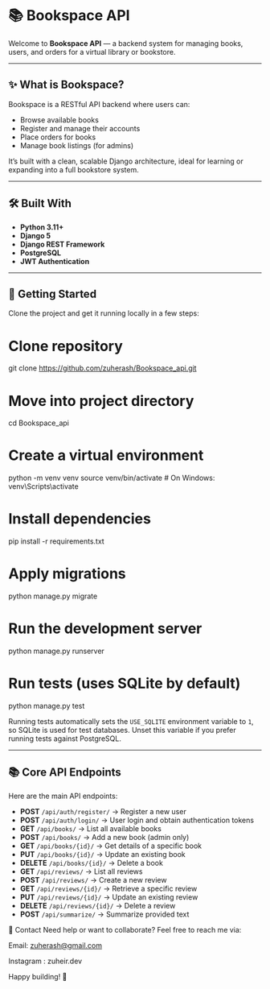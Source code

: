 # 📚 Bookspace API

Welcome to **Bookspace API** — a backend system for managing books, users, and orders for a virtual library or bookstore.

---

## ✨ What is Bookspace?

Bookspace is a RESTful API backend where users can:
- Browse available books
- Register and manage their accounts
- Place orders for books
- Manage book listings (for admins)

It’s built with a clean, scalable Django architecture, ideal for learning or expanding into a full bookstore system.

---

## 🛠 Built With

- **Python 3.11+**
- **Django 5**
- **Django REST Framework**
- **PostgreSQL** 
- **JWT Authentication** 

---

## 🚀 Getting Started

Clone the project and get it running locally in a few steps:

# Clone repository
git clone https://github.com/zuherash/Bookspace_api.git

# Move into project directory
cd Bookspace_api

# Create a virtual environment
python -m venv venv
source venv/bin/activate  # On Windows: venv\Scripts\activate

# Install dependencies
pip install -r requirements.txt

# Apply migrations
python manage.py migrate

# Run the development server
python manage.py runserver

# Run tests (uses SQLite by default)
python manage.py test

Running tests automatically sets the `USE_SQLITE` environment variable to `1`,
so SQLite is used for test databases. Unset this variable if you prefer running
tests against PostgreSQL.

------------------------------------------------------------------------------------------------------------------------------------------------------------------------------------------------

## 📚 Core API Endpoints

Here are the main API endpoints:

- **POST** `/api/auth/register/` → Register a new user
- **POST** `/api/auth/login/` → User login and obtain authentication tokens
- **GET** `/api/books/` → List all available books
- **POST** `/api/books/` → Add a new book (admin only)
- **GET** `/api/books/{id}/` → Get details of a specific book
- **PUT** `/api/books/{id}/` → Update an existing book
- **DELETE** `/api/books/{id}/` → Delete a book
- **GET** `/api/reviews/` → List all reviews
- **POST** `/api/reviews/` → Create a new review
- **GET** `/api/reviews/{id}/` → Retrieve a specific review
- **PUT** `/api/reviews/{id}/` → Update an existing review
- **DELETE** `/api/reviews/{id}/` → Delete a review
- **POST** `/api/summarize/` → Summarize provided text


📩 Contact
Need help or want to collaborate?
Feel free to reach me via:

Email: zuherash@gmail.com


Instagram : zuheir.dev

Happy building! 🚀
